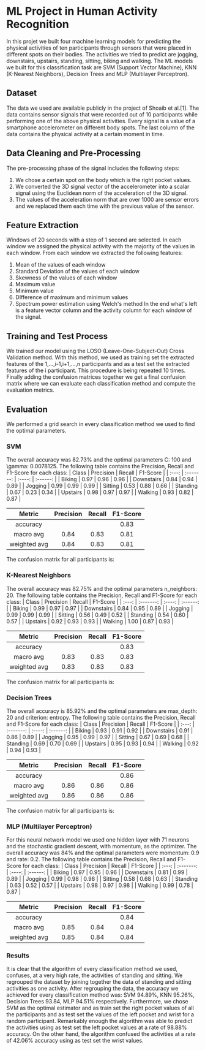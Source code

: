 # ML Project in Human Activity Recognition
In this projet we built four machine learning models for predicting the physical activities of ten participants through sensors that were placed in different spots on their bodies. The activities we tried to predict are jogging, downstairs, upstairs, standing, sitting, biking and walking. The ML models we built for this classification task are SVM (Support Vector Machine), KNN (K-Nearest Neighbors), Decision Trees and MLP (Multilayer Perceptron).
## Dataset
The data we used are available publicly in the project of Shoaib et al.[1]. The data contains sensor signals that were recorded out of 10 participants while performing one of the above physical activities. Every signal is a value of a smartphone accelerometer on different body spots. The last column of the data contains the physical activity at a certain moment in time.
## Data Cleaning and Pre-Processing
The pre-processing phase of the signal includes the following steps:
1. We chose a certain spot on the body which is the right pocket values.
2. We converted the 3D signal vector of the accelerometer into a scalar signal using the Euclidean norm of the acceleration of the 3D signal.
3. The values of the acceleration norm that are over 1000 are sensor errors and we replaced them each time with the previous value of the sensor.
## Feature Extraction
Windows of 20 seconds with a step of 1 second are selected. In each window we assigned the physical activity with the majority of the values in each window. From each window we extracted the following features:
1. Mean of the values of each window
2. Standard Deviation of the values of each window
3. Skewness of the values of each window
4. Maximum value
4. Minimum value
5. DIfference of maximum and minimum values
6. Spectrum power estimation using Welch's method
In the end what's left is a feature vector column and the activity column for each window of the signal.
## Training and Test Process
We trained our model using the LOSO (Leave-One-Subject-Out) Cross Validation method. With this method, we used as training set the extracted features of the 1,...,i-1,i+1,...,n participants and as a test set the extracted features of the i participant. This procedure is being repeated 10 times. Finally adding the confusion matrices together we get a final confusion matrix where we can evaluate each classification method and compute the evaluation metrics.
## Evaluation
We performed a grid search in every classification method we used to find the optimal parameters.
### SVM
The overall accuracy was 82.73% and the optimal parameters C: 100 and \gamma: 0.0078125. The following table contains the Precision, Recall and F1-Score for each class:
| Class      | Precision | Recall | F1-Score |
| :---:      | :-------: | :----: | :------: |
| Biking     | 0.97      | 0.96   | 0.96     |
| Downstairs | 0.84      | 0.94   | 0.89     |
| Jogging    | 0.99      | 0.99   | 0.99     |
| Sitting    | 0.53      | 0.88   | 0.66     |
| Standing   | 0.67      | 0.23   | 0.34     |
| Upstairs   | 0.98      | 0.97   | 0.97     |
| Walking    | 0.93      | 0.82   | 0.87     |

| Metric       | Precision | Recall | F1-Score |
| :----:       | :-------: | :----: | :------: |
| accuracy     |           |        | 0.83     |
| macro avg    | 0.84      | 0.83   | 0.81     |
| weighted avg | 0.84      | 0.83   | 0.81     |

The confusion matrix for all participants is:

### K-Nearest Neighbors
The overall accuracy was 82.75% and the optimal parameters n_neighbors: 20. The following table contains the Precision, Recall and F1-Score for each class:
| Class      | Precision | Recall | F1-Score |
| :---:      | :-------: | :----: | :------: |
| Biking     | 0.99      | 0.97   | 0.97     |
| Downstairs | 0.84      | 0.95   | 0.89     |
| Jogging    | 0.99      | 0.99   | 0.99     |
| Sitting    | 0.56      | 0.49   | 0.52     |
| Standing   | 0.54      | 0.60   | 0.57     |
| Upstairs   | 0.92      | 0.93   | 0.93     |
| Walking    | 1.00      | 0.87   | 0.93     |

| Metric       | Precision | Recall | F1-Score |
| :----:       | :-------: | :----: | :------: |
| accuracy     |           |        | 0.83     |
| macro avg    | 0.83      | 0.83   | 0.83     |
| weighted avg | 0.83      | 0.83   | 0.83     |

The confusion matrix for all participants is:

### Decision Trees
The overall accuracy is 85.92% and the optimal parameters are max_depth: 20 and criterion: entropy. The following table contains the Precision, Recall and F1-Score for each class:
| Class      | Precision | Recall | F1-Score |
| :---:      | :-------: | :----: | :------: |
| Biking     | 0.93      | 0.91   | 0.92     |
| Downstairs | 0.91      | 0.86   | 0.89     |
| Jogging    | 0.95      | 0.99   | 0.97     |
| Sitting    | 0.67      | 0.69   | 0.68     |
| Standing   | 0.69      | 0.70   | 0.69     |
| Upstairs   | 0.95      | 0.93   | 0.94     |
| Walking    | 0.92      | 0.94   | 0.93     |

| Metric       | Precision | Recall | F1-Score |
| :----:       | :-------: | :----: | :------: |
| accuracy     |           |        | 0.86     |
| macro avg    | 0.86      | 0.86   | 0.86     |
| weighted avg | 0.86      | 0.86   | 0.86     |

The confusion matrix for all participants is:

### MLP (Multilayer Perceptron)
For this neural network model we used one hidden layer with 71 neurons and the stochastic gradient descent, with momentum, as the optimizer. The overall accuracy was 84% and the optimal parameters were momentum: 0.9 and rate: 0.2. The following table contains the Precision, Recall and F1-Score for each class:
| Class      | Precision | Recall | F1-Score |
| :---:      | :-------: | :----: | :------: |
| Biking     | 0.97      | 0.95   | 0.96     |
| Downstairs | 0.81      | 0.99   | 0.89     |
| Jogging    | 0.99      | 0.98   | 0.98     |
| Sitting    | 0.58      | 0.68   | 0.63     |
| Standing   | 0.63      | 0.52   | 0.57     |
| Upstairs   | 0.98      | 0.97   | 0.98     |
| Walking    | 0.99      | 0.78   | 0.87     |

| Metric       | Precision | Recall | F1-Score |
| :----:       | :-------: | :----: | :------: |
| accuracy     |           |        | 0.84     |
| macro avg    | 0.85      | 0.84   | 0.84     |
| weighted avg | 0.85      | 0.84   | 0.84     |

### Results
It is clear that the algorithm of every classification method we used, confuses, at a very high rate, the activities of standing and sitting. We regrouped the dataset by joining together the data of standing and sitting activities as one activity. After regrouping the data, the accuracy we achieved for every classification method was: SVM 94.89%, KNN 95.26%, Decision Trees 93.84, MLP 94.51% respectively. Furthermore, we chose SVM as the optimal estimator and as train set the right pocket values of all the participants and as test set the values of the left pocket and wrist for a random participant. Remarkably enough the algorithm was able to predict the activities using as test set the left pocket values at a rate of 98.88% accuracy. On the other hand, the algorithm confused the activities at a rate of 42.06% accuracy using as test set the wrist values.


















